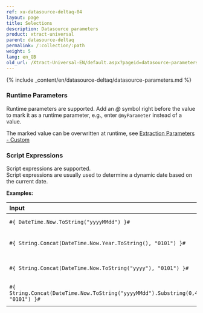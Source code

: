 ```yaml
---
ref: xu-datasource-deltaq-04
layout: page
title: Selections
description: Datasource parameters
product: xtract-universal
parent: datasource-deltaq
permalink: /:collection/:path
weight: 5
lang: en_GB
old_url: /Xtract-Universal-EN/default.aspx?pageid=datasource-parameters
---
```

{% include _content/en/datasource-deltaq/datasource-parameters.md %}

### Runtime Parameters
Runtime parameters are supported. 
Add an *@* symbol right before the value to mark it as a runtime parameter, e.g., enter `@myParameter` instead of a value.

The marked value can be overwritten at runtime, see [Extraction Parameters - Custom](../execute-and-automate-extractions/extraction-parameters#custom)

### Script Expressions
Script expressions are supported. <br>
Script expressions are usually used to determine a dynamic date based on the current date. 

**Examples:**

|   Input                         | Output                                                                         | Description              |
|:--------------------------------------|:------------------------------------------------------------------------------|:--------------------|
|```#{ DateTime.Now.ToString("yyyyMMdd") }#```                                       | yyyyMMdd | Current date in SAP format          |
|```#{ String.Concat(DateTime.Now.Year.ToString(), "0101") }#```                     | yyyy0101 | Current year concatenated with "0101"           |
|```#{ String.Concat(DateTime.Now.ToString("yyyy"), "0101") }#```                    | yyyy0101 | Current year concatenated with "0101"            |
|```#{ String.Concat(DateTime.Now.ToString("yyyyMMdd").Substring(0,4), "0101") }#``` | yyyy0101 | Current year concatenated with "0101"           |

